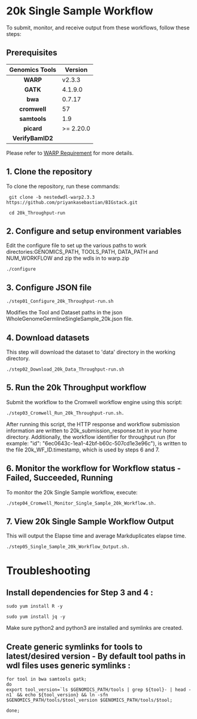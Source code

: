 # 20k Single Sample Workflow
To submit, monitor, and receive output from these workflows, follow these steps:

## Prerequisites

 | Genomics Tools | Version |
 | :---: | --- |
 | **WARP** |   v2.3.3 |
 | **GATK** |   4.1.9.0 |
 | **bwa** |    0.7.17 |
 | **cromwell** |       57 |
 | **samtools** |       1.9 |
 | **picard** |         >= 2.20.0  |
 | **VerifyBamID2** |

   Please refer to [WARP Requirement](https://broadinstitute.github.io/warp/docs/Pipelines/Whole_Genome_Germline_Single_Sample_Pipeline/README#software-version-requirements) for more details.

## 1.	Clone the repository
To clone the repository, run these commands:

     git clone -b nestedwdl-warp2.3.3 https://github.com/priyankasebastian/BIGstack.git
     
     cd 20k_Throughput-run
  
## 2.	Configure and setup environment variables
Edit the configure file to set up the various paths to work directories:GENOMICS_PATH, TOOLS_PATH, DATA_PATH and NUM_WORKFLOW and zip the wdls in to warp.zip

	./configure

## 3.	Configure JSON file

	./step01_Configure_20k_Throughput-run.sh

Modifies the Tool and Dataset paths in the json WholeGenomeGermlineSingleSample_20k.json file.

## 4.	Download datasets
This step will download the dataset to 'data' directory in the working directory.

	./step02_Download_20k_Data_Throughput-run.sh

## 5.	Run the 20k Throughput workflow
Submit the workflow to the Cromwell workflow engine using this script: 

	./step03_Cromwell_Run_20k_Throughput-run.sh.

After running this script, the HTTP response and workflow submission information are written to 20k_submission_response.txt in your home directory. Additionally, the workflow identifier for throughput run (for example: "id": "6ec0643c-1ea1-42bf-b60c-507cd1e3e96c"), is written to the file 20k_WF_ID.timestamp, which is used by steps 6 and 7.

## 6.	Monitor the workflow for Workflow status - Failed, Succeeded, Running
To monitor the 20k Single Sample workflow, execute:

	./step04_Cromwell_Monitor_Single_Sample_20k_Workflow.sh.

## 7.	View 20k Single Sample Workflow Output
This will output the Elapse time and average Markduplicates elapse time.

	./step05_Single_Sample_20k_Workflow_Output.sh.

# Troubleshooting

## Install dependencies for Step 3 and 4 :
	sudo yum install R -y

	sudo yum install jq -y

 Make sure python2 and python3 are installed and symlinks are created.

## Create generic symlinks for tools to latest/desired version - By default tool paths in wdl files uses generic symlinks :
	for tool in bwa samtools gatk;
	do 
	export tool_version=`ls $GENOMICS_PATH/tools | grep ${tool}- | head -n1` && echo ${tool_version} && ln -sfn $GENOMICS_PATH/tools/$tool_version $GENOMICS_PATH/tools/$tool; 

	done;
